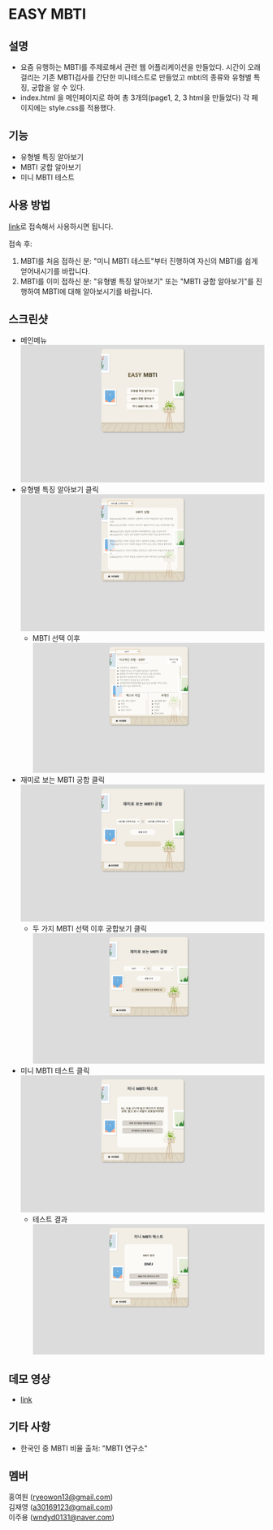 # EASY MBTI  
## 설명  
+ 요즘 유행하는 MBTI를 주제로해서 관련 웹 어플리케이션을 만들었다. 시간이 오래걸리는 기존 MBTI검사를 간단한 미니테스트로 만들었고 mbti의 종류와 유형별 특징, 궁합을 알 수 있다.
+ index.html 을 메인페이지로 하여 총 3개의(page1, 2, 3 html을 만들었다)
각 페이지에는 style.css를 적용했다.

## 기능
+ 유형별 특징 알아보기
+ MBTI 궁합 알아보기
+ 미니 MBTI 테스트
## 사용 방법
[link](https://ryeowon.github.io/easy_mbti/)로 접속해서 사용하시면 됩니다.  

접속 후:  
1. MBTI를 처음 접하신 분: "미니 MBTI 테스트"부터 진행하여 자신의 MBTI를 쉽게 얻어내시기를 바랍니다.
2. MBTI를 이미 접하신 분: "유형별 특징 알아보기" 또는 "MBTI 궁합 알아보기"를 진행하여 MBTI에 대해 알아보시기를 바랍니다.
## 스크린샷

+ 메인메뉴  
  ![screensh](./1.png)
+ 유형별 특징 알아보기 클릭
  ![screensh](./2.png)
  + MBTI 선택 이후
    ![screensh](./3.png)
+ 재미로 보는 MBTI 궁합 클릭
  ![screensh](./4.png)
  + 두 가지 MBTI 선택 이후 궁합보기 클릭
    ![screensh](./5.png)
+ 미니 MBTI 테스트 클릭
  ![screensh](./6.png)
  + 테스트 결과
    ![screensh](./7.png)
## 데모 영상
+ [link](https://youtu.be/RppGYcuSsD0)
## 기타 사항
+ 한국인 중 MBTI 비율 출처: "MBTI 연구소"
## 멤버
홍여원 (ryeowon13@gmail.com)  
김재영 (a30169123@gmail.com)  
이주용 (wndyd0131@naver.com)  